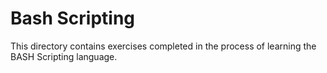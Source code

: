 # Bash Scripting

This directory contains exercises completed in the process of learning the BASH Scripting language.